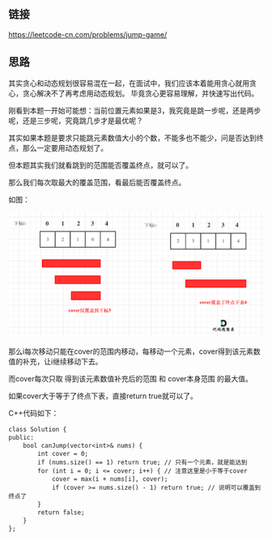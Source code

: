 ## 链接
https://leetcode-cn.com/problems/jump-game/

## 思路 

其实贪心和动态规划很容易混在一起，在面试中，我们应该本着能用贪心就用贪心，贪心解决不了再考虑用动态规划。 毕竟贪心更容易理解，并快速写出代码。

刚看到本题一开始可能想：当前位置元素如果是3，我究竟是跳一步呢，还是两步呢，还是三步呢，究竟跳几步才是最优呢？ 

其实如果本题是要求只能跳元素数值大小的个数，不能多也不能少，问是否达到终点，那么一定要用动态规划了。

但本题其实我们就看跳到的范围能否覆盖终点，就可以了。

那么我们每次取最大的覆盖范围，看最后能否覆盖终点。

如图：

<img src='../pics/55.跳跃游戏.png' width=600> </img></div>

那么i每次移动只能在cover的范围内移动，每移动一个元素，cover得到该元素数值的补充，让i继续移动下去。

而cover每次只取 得到该元素数值补充后的范围 和 cover本身范围 的最大值。

如果cover大于等于了终点下表，直接return true就可以了。

C++代码如下：

```
class Solution {
public:
    bool canJump(vector<int>& nums) {
        int cover = 0;
        if (nums.size() == 1) return true; // 只有一个元素，就是能达到
        for (int i = 0; i <= cover; i++) { // 注意这里是小于等于cover
            cover = max(i + nums[i], cover);
            if (cover >= nums.size() - 1) return true; // 说明可以覆盖到终点了
        }
        return false;
    }
};
```
